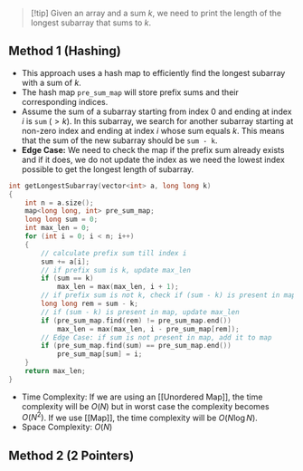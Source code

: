 > [!tip] Given an array and a sum $k$, we need to print the length of the longest subarray that sums to $k$.
## Method 1 (Hashing)
- This approach uses a hash map to efficiently find the longest subarray with a sum of $k$.
- The hash map `pre_sum_map` will store prefix sums and their corresponding indices.
- Assume the sum of a subarray starting from index $0$ and ending at index $i$ is `sum` $(> k)$. In this subarray, we search for another subarray starting at non-zero index and ending at index $i$ whose sum equals $k$. This means that the sum of the new subarray should be `sum - k`.
- **Edge Case:** We need to check the map if the prefix sum already exists and if it does, we do not update the index as we need the lowest index possible to get the longest length of subarray.
```cpp
int getLongestSubarray(vector<int> a, long long k)
{
	int n = a.size();
	map<long long, int> pre_sum_map;
	long long sum = 0;
	int max_len = 0;
	for (int i = 0; i < n; i++)
	{
		// calculate prefix sum till index i
		sum += a[i];
		// if prefix sum is k, update max_len
		if (sum == k)
			max_len = max(max_len, i + 1);
		// if prefix sum is not k, check if (sum - k) is present in map
		long long rem = sum - k;
		// if (sum - k) is present in map, update max_len
		if (pre_sum_map.find(rem) != pre_sum_map.end())
			max_len = max(max_len, i - pre_sum_map[rem]);
		// Edge Case: if sum is not present in map, add it to map
		if (pre_sum_map.find(sum) == pre_sum_map.end())
			pre_sum_map[sum] = i;
	}
	return max_len;
}
```
- Time Complexity: If we are using an [[Unordered Map]], the time complexity will be $O(N)$ but in worst case the complexity becomes $O(N^2)$. If we use [[Map]], the time complexity will be $O(N\log N)$.
- Space Complexity: $O(N)$
## Method 2 (2 Pointers)
